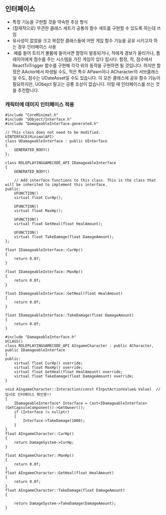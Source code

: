 ## 인터페이스
- 특정 기능을 구현할 것을 약속한 추상 형식
- (잠재적으로) 무관한 클래스 세트가 공통의 함수 세트를 구현할 수 있도록 하는데 쓰임
- 유사성이 없었을 크고 복잡한 클래스들에 어떤 게임 함수 기능을 공유 시키고자 하는 경우 인터페이스 사용
-  예를 들어 트리거 볼륨에 들어서면 함정이 발동되거나, 적에게 경보가 울리거나, 플레이어에게 점수를 주는 시스템을 가진 게임이 있다 칩시다. 함정, 적, 점수에서 ReactToTrigger 함수를 구현해 각각 위의 동작을 구현하면 될 것입니다. 하지만 함정은 AActor에서 파생될 수도, 적은 특수 APawn이나 ACharacter의 서브클래스일 수도, 점수는 UDateAsset일 수도 있습니다. 이 모든 클래스에 공유 함수 기능이 필요하지만, UObejct 말고는 공통 조상이 없습니다. 이럴 때 인터페이스를 쓰는 것을 추천합니다. 



### 캐릭터에 데미지 인터페이스 적용
```
#include "CoreMinimal.h"
#include "UObject/Interface.h"
#include "DamageableInterface.generated.h"

// This class does not need to be modified.
UINTERFACE(MinimalAPI)
class UDamageableInterface : public UInterface
{
	GENERATED_BODY()
};

class ROLEPLAYINGGAMECODE_API IDamageableInterface
{
	GENERATED_BODY()

	// Add interface functions to this class. This is the class that will be inherited to implement this interface.
public:
	UFUNCTION()
	virtual float CurHp();

	UFUNCTION()
	virtual float MaxHp();

	UFUNCTION()
	virtual float GetHeal(float HealAmount);

	UFUNCTION()
	virtual float TakeDamage(float DamageAmount);
};
```

```
float IDamageableInterface::CurHp()
{
	return 0.0f;
}

float IDamageableInterface::MaxHp()
{
	return 0.0f;
}

float IDamageableInterface::GetHeal(float HealAmount)
{
	return 0.0f;
}

float IDamageableInterface::TakeDamage(float DamageAmount)
{
	return 0.0f;
}
```

```
#include "DamageableInterface.h"
UCLASS()
class ROLEPLAYINGGAMECODE_API AIngameCharacter : public ACharacter, public IDamageableInterface
{
public:
	virtual float CurHp() override;
	virtual float MaxHp() override;
	virtual float GetHeal(float HealAmount) override;
	virtual float TakeDamage(float DamageAmount) override;
}
```

```
void AIngameCharacter::Interaction(const FInputActionValue& Value)  // 임시로 인터페이스 확인용!! 
{
	IDamageableInterface* Interface = Cast<IDamageableInterface>(GetCapsuleComponent()->GetOwner());
	if (Interface != nullptr)
	{
		Interface->TakeDamage(1000);
	}
}
float AIngameCharacter::CurHp()
{
	return DamageSystem->CurHp;
}

float AIngameCharacter::MaxHp()
{
	return 0.0f;
}
float AIngameCharacter::GetHeal(float HealAmount)
{
	return 0.0f;
}
float AIngameCharacter::TakeDamage(float DamageAmount)
{
	
	return DamageSystem->TakeDamage(DamageAmount);
}
```


